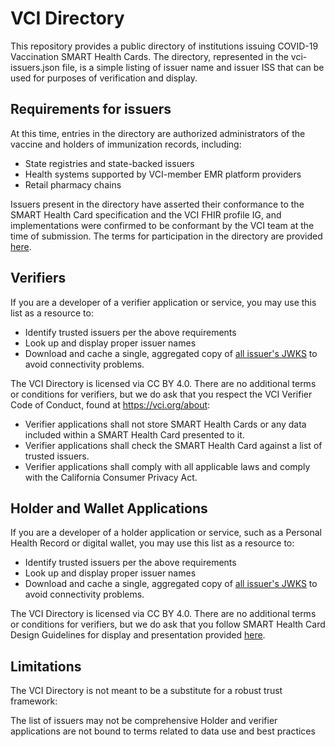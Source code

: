 # VCI Directory

This repository provides a public directory of institutions issuing COVID-19 Vaccination SMART Health Cards. The directory, represented in the vci-issuers.json file, is a simple listing of issuer name and issuer ISS that can be used for purposes of verification and display.

## Requirements for issuers
At this time, entries in the directory are authorized administrators of the vaccine and holders of immunization records, including:

- State registries and state-backed issuers
- Health systems supported by VCI-member EMR platform providers
- Retail pharmacy chains

Issuers present in the directory have asserted their conformance to the SMART Health Card specification and the VCI FHIR profile IG, and implementations were confirmed to be conformant by the VCI team at the time of submission. The terms for participation in the directory are provided [here](https://github.com/the-commons-project/vci-directory/blob/main/VCI%20Directory%20Agreement.pdf).

## Verifiers
If you are a developer of a verifier application or service, you may use this list as a resource to:

- Identify trusted issuers per the above requirements
- Look up and display proper issuer names
- Download and cache a single, aggregated copy of [all issuer's JWKS](/logs) to avoid connectivity problems. 

The VCI Directory is licensed via CC BY 4.0. There are no additional terms or conditions for verifiers, but we do ask that you respect the VCI Verifier Code of Conduct, found at https://vci.org/about:

- Verifier applications shall not store SMART Health Cards or any data included within a SMART Health Card presented to it.
- Verifier applications shall check the SMART Health Card against a list of trusted issuers.
- Verifier applications shall comply with all applicable laws and comply with the California Consumer Privacy Act.

## Holder and Wallet Applications
If you are a developer of a holder application or service, such as a Personal Health Record or digital wallet, you may use this list as a resource to:

- Identify trusted issuers per the above requirements
- Look up and display proper issuer names
- Download and cache a single, aggregated copy of [all issuer's JWKS](/logs) to avoid connectivity problems. 

The VCI Directory is licensed via CC BY 4.0. There are no additional terms or conditions for verifiers, but we do ask that you follow SMART Health Card Design Guidelines for display and presentation provided [here](https://github.com/smart-on-fhir/health-cards-designs).

## Limitations

The VCI Directory is not meant to be a substitute for a robust trust framework:

The list of issuers may not be comprehensive
Holder and verifier applications are not bound to terms related to data use and best practices
